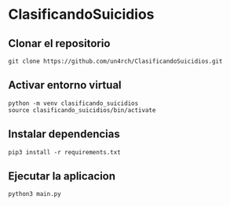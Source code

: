 # ClasificandoSuicidios
## Clonar el repositorio
```
git clone https://github.com/un4rch/ClasificandoSuicidios.git
```
## Activar entorno virtual
```
python -m venv clasificando_suicidios
source clasificando_suicidios/bin/activate
```
## Instalar dependencias
```
pip3 install -r requirements.txt
```
## Ejecutar la aplicacion
```
python3 main.py
```
